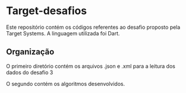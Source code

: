 # Target-desafios

Este repositório contém os códigos referentes ao desafio proposto pela Target Systems.
A linguagem utilizada foi Dart.

## Organização

O primeiro diretório contém os arquivos .json e .xml para a leitura dos dados do desafio 3

O segundo contém os algoritmos desenvolvidos.